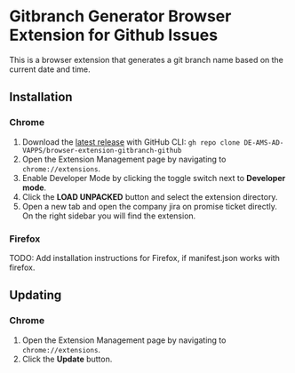 # Gitbranch Generator Browser Extension for Github Issues

This is a browser extension that generates a git branch name based on the current date and time.

## Installation

### Chrome

1. Download the [latest release](https://github.com/DE-AMS-AD-VAPPS/browser-extension-gitbranch) with GitHub CLI:
   `gh repo clone DE-AMS-AD-VAPPS/browser-extension-gitbranch-github`
2. Open the Extension Management page by navigating to `chrome://extensions`.
3. Enable Developer Mode by clicking the toggle switch next to **Developer mode**.
4. Click the **LOAD UNPACKED** button and select the extension directory.
5. Open a new tab and open the company jira on promise ticket directly. On the right sidebar you will find the
   extension.

### Firefox

TODO: Add installation instructions for Firefox, if manifest.json works with firefox.

## Updating

### Chrome

1. Open the Extension Management page by navigating to `chrome://extensions`.
2. Click the **Update** button.
